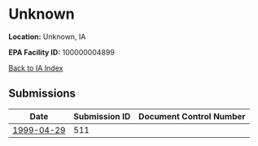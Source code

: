 # Unknown

**Location:** Unknown, IA

**EPA Facility ID:** 100000004899

[Back to IA Index](../../index.md)

## Submissions

| Date | Submission ID | Document Control Number |
|------|--------------|-------------------------|
| [1999-04-29](submissions/511.md) | 511 |  |
